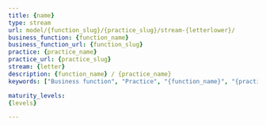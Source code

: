 ```yaml
---
title: {name}
type: stream
url: model/{function_slug}/{practice_slug}/stream-{letterlower}/
business_function: {function_name}
business_function_url: {function_slug}
practice: {practice_name}
practice_url: {practice_slug}
stream: {letter}
description: {function_name} / {practice_name}
keywords: ["Business function", "Practice", "{function_name}", "{practice_name}"]

maturity_levels:
{levels}

---
```

